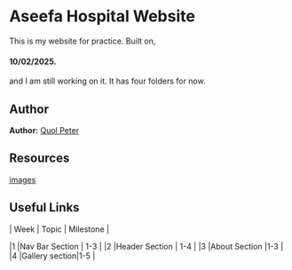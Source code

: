 # Aseefa Hospital Website

This is my website for practice. Built on,

#### 10/02/2025.
and I am still working on it. It has four folders for now.

## Author

**Author:**
[Quol Peter](https://github.com/quol04)

## Resources

[images](./images/logo.png)

## Useful Links

| Week | Topic | Milestone |

|1 |Nav Bar Section | 1-3 |
|2 |Header Section | 1-4 |
|3 |About Section |1-3 |
|4 |Gallery section|1-5 |
